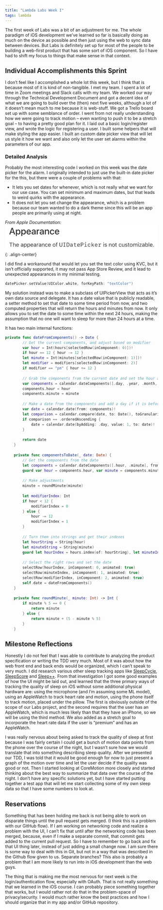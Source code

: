 ```yaml
---
title: "Lambda Labs Week I"
tags: lambda
---
```

The first week of Labs was a bit of an adjustment for me. The whole paradigm of iOS development we’ve learned so far is basically doing as much on the device as possible and then just using the web to sync data between devices. But Labs is definitely set up for most of the people to be building a web-first product that has some sort of iOS component. So I have had to shift my focus to things that make sense in that context.

## Individual Accomplishments this Sprint
I don’t feel like I accomplished a whole lot this week, but I think that is because most of it is kind of non-tangible. I met my team. I spent a lot of time in Zoom meetings and Slack calls with my team. We worked our way through the Technical Development Document and got a decent idea of what we are going to build over the (then) next five weeks, although a lot of it doesn’t mean much to me because it is web-stuff. We got a Trello board set up with some semblance of order. I went from not really understanding how we were going to track motion – even wanting to push it to be a stretch goal – to having a pretty good plan for it. I laid out a basic login/register view, and wrote the logic for registering a user. I built some helpers that will make styling the app easier. I built an custom date picker view that will let us style it how we want and also only let the user set alarms within the parameters of our app.

### Detailed Analysis
Probably the most interesting code I worked on this week was the date picker for the alarm. I originally intended to just use the built-in date picker for the this, but there were a couple of problems with that:
- It lets you set dates for whenever, which is not really what we want for our use case. You can set minimum and maximum dates, but that leads to weird quirks with the appearance.
- It does not let you set change the appearance, which is a problem because our team wanted to do a dark theme since this will be an app people are primarily using at night.

*From Apple Documentation:*
![image-center](/assets/images/labs/apple-doc-date-picker.png){: .align-center}

I did find a workaround that would let you set the text color using KVC, but it isn’t officially supported, it may not pass App Store Review, and it lead to unexpected appearances in my minimal testing.
```swift
datePicker.setValue(UIColor.white, forKeyPath: "textColor")
```

My solution instead was to make a subclass of UIPickerView that acts as it’s own data source and delegate. It has a date value that is publicly readable,  a setter method to set that date to some time period from now, and two computed properties that will return the hours and minutes from now. It only allows you to set the date to some time within the next 24 hours, making the assumption that no one will want to sleep for more than 24 hours at a time.

It has two main internal functions:
```swift
private func dateFromComponents() -> Date {
        // Get the current components, and adjust based on modifier
        var hour = Int(hours[selectedRow(inComponent: 0)])!
        if hour == 12 { hour -= 12 }
        let minute = Int(minutes[selectedRow(inComponent: 1)])!
        let modifier = modifiers[selectedRow(inComponent: 2)]
        if modifier == "pm" { hour += 12 }

        // Grab the components from the current date and set the hour and minute
        var components = calendar.dateComponents([.day, .year, .month, .calendar, .era, .timeZone], from: Date())
        components.hour = hour
        components.minute = minute

        // Make a date from the components and add a day if it is before the current time
        var date = calendar.date(from: components)!
        let comparison = calendar.compare(date, to: Date(), toGranularity: .minute)
        if comparison == .orderedAscending {
            date = calendar.date(byAdding: .day, value: 1, to: date)!
        }

        return date
    }

    private func componentsToDate(_ date: Date) {
        // Get the components from the date
        let components = calendar.dateComponents([.hour, .minute], from: date)
        guard var hour = components.hour, var minute = components.minute else { return }

        // Make adjustments
        minute = roundMinute(minute)

        let modifierIndex: Int
        if hour < 12 {
            modifierIndex = 0
        } else {
            hour -= 12
            modifierIndex = 1
        }

        // Turn them into strings and get their indexes
        let hourString = String(hour)
        let minuteString = String(minute)
        guard let hourIndex = hours.index(of: hourString), let minuteIndex = minutes.index(of: minuteString) else { return }

        // Select the right rows and set the date
        selectRow(hourIndex, inComponent: 0, animated: true)
        selectRow(minuteIndex, inComponent: 1, animated: true)
        selectRow(modifierIndex, inComponent: 2, animated: true)
        self.date = dateFromComponents()
    }

    private func roundMinute(_ minute: Int) -> Int {
        if minute % 5 == 0 {
            return minute
        } else {
            return minute + (5 - minute % 5)
        }
    }
```


## Milestone Reflections
Honestly I do not feel that I was able to contribute to analyzing the product specification or writing the TDD very much. Most of it was about how the web front end and back ends would be organized, which I can’t speak to very much. I did research various other sleep tracking apps like [SleepCycle](https://itunes.apple.com/app/apple-store/id320606217), [SleepScore](https://itunes.apple.com/app/apple-store/id1364781299?ct=ssweb-SSAppPage-hero&mt=8) and [Sleep++](https://itunes.apple.com/us/app/sleep/id1038440371?mt=8). From that investigation I got some good examples of how the UI might be laid out, and learned that the three primary ways of tracking the quality of sleep on iOS without some additional physical hardware are: using the microphone (and I’m assuming some ML model), using an AppleWatch to track heart rate and motion, using the phone itself to track motion, placed under the pillow. The first is obviously outside of the scope of our Labs project, and the second requires that the user has an AppleWatch, which is much less likely than that they have an iPhone, so we will be using the third method. We also added as a stretch goal to incorporate the heart rate data if the user is “premium” and has an AppleWatch.

I was really nervous about being asked to track the quality of sleep at first because I was fairly certain I could get a bunch of motion data points from the phone over the course of the night, but I wasn’t sure how we would translate that into something describing sleep quality. After we presented our TDD, I was told that it would be good enough for now to just present a graph of the motion over time and let the user decide if the quality was good or not. Then I started looking at CoreMotion more closely and started thinking about the best way to summarize that data over the course of the night. I don’t have any specific solutions yet, but I have started putting together a test app that will let me start collecting some of my own sleep data so that I have some numbers to look at.

## Reservations
Something that has been holding me back is not being able to work on disparate things until the pull request gets merged. (I think this is a problem with our GitHub flow). If I am working on networking code and realize a problem with the UI, I can’t fix that until after the networking code has been merged, because, even if I make a separate commit, that commit gets added to the current pull request. So I have to remember to go back and fix that UI thing later, instead of just adding a small change now. I am sure there is some way to deal with this in Git, but not in a way that was described in the Github flow given to us. Separate branches? This also is probably a problem that I am more likely to run into in iOS development than the web guys.

The thing that is making me the most nervous for next week is the login/authentication flow, especially with OAuth. That is not really something that we learned in the iOS course. I can probably piece something together that works, but I would rather not do that in the problem-space of privacy/security. I would much rather know the best practices and how I should organize that in my app and/or GitHub repository.
